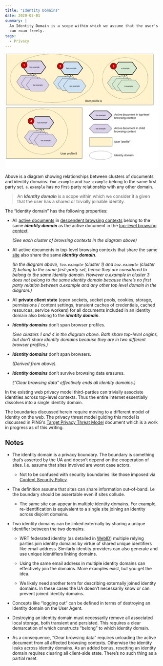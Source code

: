 ```yaml
---
title: "Identity Domains"
date: 2020-05-01
summary: |
  An Identity Domain is a scope within which we assume that the user's identity
  can roam freely.
tags:
  - Privacy
---
```

![Diagram of example identity domains described below](/images/identity-domains.png)

Above is a diagram showing relationships between clusters of documents and
identity domains. `foo.example` and `baz.example` belong to the same first party
set. `a.example` has no first-party relationship with any other domain.

> An **_Identity domain_** is a scope within which we consider it a given that
> the user has a shared or trivially joinable identity.

The “Identity domain” has the following properties:

*   All
    [active documents](https://html.spec.whatwg.org/multipage/browsers.html#active-document)
    in
    [descendent browsing contexts](https://html.spec.whatwg.org/multipage/browsers.html#list-of-the-descendant-browsing-contexts)
    belong to the same **_identity domain_** as the active document in the
    [top-level browsing context](https://html.spec.whatwg.org/multipage/browsers.html#top-level-browsing-context).

    _(See each cluster of browsing contexts in the diagram above)_

*   All active documents in top-level browsing contexts that share the same
    [site](https://html.spec.whatwg.org/multipage/webappapis.html#site) also
    share the same **_identity domain_**.

    _(In the diagram above, `foo.example` (cluster 1) and `baz.example` (cluster
    2) belong to the same first-party set, hence they are considered to belong
    to the same identity domain. However a.example in cluster 3 does not belong
    to the same identity domain because there’s no first party relation between
    a.example and any other top level domain in the diagram.)_

*   All **private client state** (open sockets, socket pools, cookies, storage,
    permissions / content settings, transient caches of credentials, cached
    resources, service workers) for all documents included in an identity domain
    also belong to the **_identity domain_**.

*   **_Identity domains_** don’t span browser profiles.

    _(See clusters 1 and 4 in the diagram above. Both share top-level origins,
    but don’t share identity domains because they are in two different browser
    profiles.)_

*   **_Identity domains_** don’t span browsers.

    _(Derived from above)._

*   **_Identity domains_** don’t survive browsing data erasures.

    _(“Clear browsing data” effectively ends all identity domains.)_

In the existing web privacy model third-parties can trivially associate
identities across top-level contexts. Thus the entire internet essentially
dissolves into a single identity domain.

The boundaries discussed herein require moving to a different model of identity
on the web. The privacy threat model guiding this model is discussed in PING's [Target
Privacy Threat Model](https://w3cping.github.io/privacy-threat-model/) document
which is a work in progress as of this writing.

<!-- Footnotes themselves at the bottom. -->

## Notes

*   The identity domain is a privacy boundary. The boundary is something that’s
    asserted by the UA and doesn’t depend on the cooperation of sites. I.e.
    assume that sites involved are worst case actors.

    *   Not to be confused with security boundaries like those imposed via
        [Content Security Policy](https://developer.mozilla.org/en-US/docs/Web/HTTP/CSP).

*   The definition assume that sites can share information out-of-band. I.e the
    boundary should be assertable even if sites collude.

    *   The same site can appear in multiple identity domains. For example,
        re-identification is equivalent to a single site joining an identity
        across disjoint domains.

*   Two identity domains can be linked externally by sharing a unique identifier
    between the two domains.

    *   WRT federated identity (as detailed in
        [WebID](https://github.com/samuelgoto/WebID)) multiple relying parties
        join identity domains by virtue of shared unique identifiers like email
        address. Similarly identity providers can also generate and use unique
        identifiers linking domains.

    *   Using the same email address in multiple identity domains can
        effectively join the domains. More examples exist, but you get the idea.

    *   We likely need another term for describing externally joined identity
        domains. In these cases the UA doesn’t necessarily know or can prevent
        joined identity domains.

*   Concepts like “logging out” can be defined in terms of destroying an
    identity domain on the User Agent.

*   Destroying an identity domain must necessarily remove all associated local
    storage, both transient and persisted. This requires a clear demarcation of
    which constructs “belong” to which identity domain.

*   As a consequence, “Clear browsing data” requires unloading the active
    document from all affected browsing contexts. Otherwise the identity leaks
    across identity domains. As an added bonus, resetting an identity domain
    requires clearing all client-side state. There’s no such thing as a partial
    reset.
